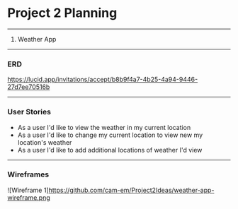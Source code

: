 # Project 2 Planning

---

1. Weather App

---

### ERD

https://lucid.app/invitations/accept/b8b9f4a7-4b25-4a94-9446-27d7ee70516b

---

### User Stories

-   As a user I'd like to view the weather in my current location
-   As a user I'd like to change my current location to view new my location's weather
-   As a user I'd like to add additional locations of weather I'd view

---

### Wireframes

![Wireframe 1]https://github.com/cam-em/Project2Ideas/weather-app-wireframe.png

